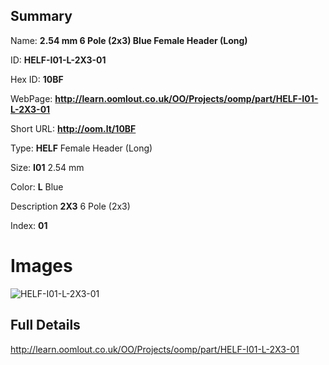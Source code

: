 

## Summary
 
Name: __2.54 mm 6 Pole (2x3) Blue Female Header (Long)__

ID: __HELF-I01-L-2X3-01__

Hex ID: __10BF__

WebPage: __http://learn.oomlout.co.uk/OO/Projects/oomp/part/HELF-I01-L-2X3-01__

Short URL: __http://oom.lt/10BF__


Type: __HELF__ Female Header (Long) 

Size: __I01__ 2.54 mm 

Color: __L__ Blue 

Description __2X3__ 6 Pole (2x3) 

Index: __01__


# Images
![HELF-I01-L-2X3-01](http://oomlout.com/oomp-gen/parts/HELF-I01-L-2X3-01/HELF-I01-L-2X3-01_420.jpg)



## Full Details

 http://learn.oomlout.co.uk/OO/Projects/oomp/part/HELF-I01-L-2X3-01















